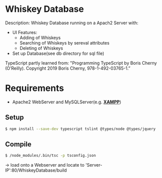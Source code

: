 # Whiskey Database #
Description: Whiskey Database running on a Apach2 Server with:
  * UI Features:
    * Adding of Whiskeys
    * Searching of Whiskeys by sereval attributes
    * Deleting of Whiskeys
  * Set up Database(see db directory for sql file)
  
TypeScript partly learned from:
"Programming TypeScript by Boris Cherny (O’Reilly). Copyright 2019 Boris Cherny, 978-1-492-03765-1.”
  
# Requirements #
* Apache2 WebServer and MySQLServer(e.g. [**XAMPP**](https://www.apachefriends.org/de/index.html))


## Setup ##
```sh
$ npm install --save-dev typescript tslint @types/node @types/jquery
```
## Compile ##
```sh
$ /node_modules/.bin/tsc -p tsconfig.json
```
&rarr; load onto a Webserver and locate to 'Server-IP':80/WhiskeyDatabase/build


